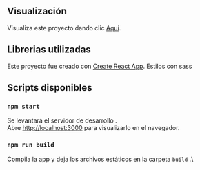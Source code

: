 ## Visualización

Visualiza este proyecto dando clic [Aquí](https://proyectodrinks.web.app/).

## Librerias utilizadas

Este proyecto fue creado con [Create React App](https://github.com/facebook/create-react-app).
Estilos con sass 

## Scripts disponibles

### `npm start`

Se levantará el servidor de desarrollo .\
Abre [http://localhost:3000](http://localhost:3000) para visualizarlo en el navegador.

### `npm run build`

Compila la app y deja los archivos estáticos en la carpeta `build` .\